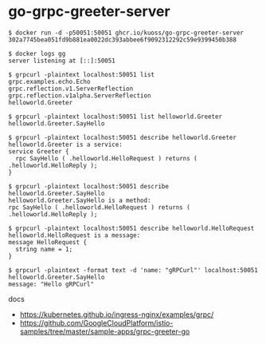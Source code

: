 # go-grpc-greeter-server

```console
$ docker run -d -p50051:50051 ghcr.io/kuoss/go-grpc-greeter-server
302a7745bea051fd9b881ea0022dc393abbee6f9092312292c59e9399450b388
```
```console
$ docker logs gg
server listening at [::]:50051
```
```console
$ grpcurl -plaintext localhost:50051 list
grpc.examples.echo.Echo
grpc.reflection.v1.ServerReflection
grpc.reflection.v1alpha.ServerReflection
helloworld.Greeter
```
```console
$ grpcurl -plaintext localhost:50051 list helloworld.Greeter
helloworld.Greeter.SayHello
```
```console
$ grpcurl -plaintext localhost:50051 describe helloworld.Greeter
helloworld.Greeter is a service:
service Greeter {
  rpc SayHello ( .helloworld.HelloRequest ) returns ( .helloworld.HelloReply );
}
```
```console
$ grpcurl -plaintext localhost:50051 describe helloworld.Greeter.SayHello
helloworld.Greeter.SayHello is a method:
rpc SayHello ( .helloworld.HelloRequest ) returns ( .helloworld.HelloReply );
```
```console
$ grpcurl -plaintext localhost:50051 describe helloworld.HelloRequest
helloworld.HelloRequest is a message:
message HelloRequest {
  string name = 1;
}
```
```console
$ grpcurl -plaintext -format text -d 'name: "gRPCurl"' localhost:50051 helloworld.Greeter.SayHello
message: "Hello gRPCurl"
```

docs
- https://kubernetes.github.io/ingress-nginx/examples/grpc/
- https://github.com/GoogleCloudPlatform/istio-samples/tree/master/sample-apps/grpc-greeter-go
